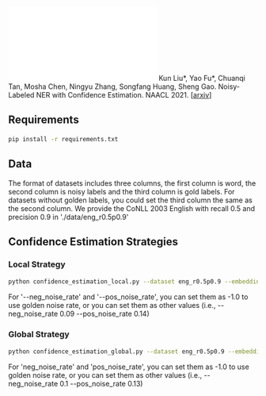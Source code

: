 ![title](doc/title.pdf)
Kun Liu*, Yao Fu*, Chuanqi Tan, Mosha Chen, Ningyu Zhang, Songfang Huang, Sheng Gao. Noisy-Labeled NER with Confidence Estimation. NAACL 2021. [[arxiv](https://arxiv.org/abs/2104.04318)]

## Requirements
```bash
pip install -r requirements.txt

```
## Data
The format of datasets includes three columns, the first column is word, the second column is noisy labels and the third column is gold labels. For datasets without golden labels, you could set the third column the same as the second column. We provide the CoNLL 2003 English with recall 0.5 and precision 0.9 in './data/eng_r0.5p0.9'

## Confidence Estimation Strategies
### Local Strategy
```bash
python confidence_estimation_local.py --dataset eng_r0.5p0.9 --embedding_file ${PATH_TO_EMBEDDING} --embedding_dim ${DIM_OF_EMBEDDING} --neg_noise_rate ${NOISE_RATE_OF_NEGATIVES} --pos_noise_rate ${NOISE_RATE_OF_POSITIVES}

```
For '--neg_noise_rate' and '--pos_noise_rate', you can set them as -1.0 to use golden noise rate, or you can set them as other values (i.e., --neg_noise_rate 0.09 --pos_noise_rate 0.14)

### Global Strategy
```bash
python confidence_estimation_global.py --dataset eng_r0.5p0.9 --embedding_file ${PATH_TO_EMBEDDING} --embedding_dim ${DIM_OF_EMBEDDING} --neg_noise_rate ${NOISE_RATE_OF_NEGATIVES} --pos_noise_rate ${NOISE_RATE_OF_POSITIVES}
```
For 'neg_noise_rate' and 'pos_noise_rate', you can set them as -1.0 to use golden noise rate, or you can set them as other values (i.e., --neg_noise_rate 0.1 --pos_noise_rate 0.13)